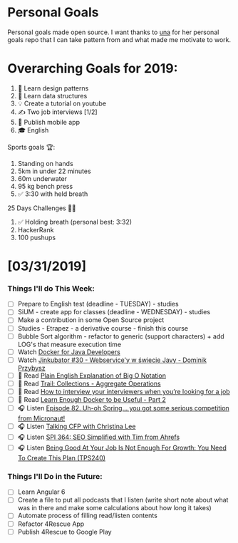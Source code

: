 Personal Goals
==============

Personal goals made open source. I want thanks to [una](https://github.com/una/personal-goals) for her personal goals repo that I can take pattern from and what made me motivate to work. 


# Overarching Goals for 2019:
1. 💚 Learn design patterns
2. 💙 Learn data structures
3. 💡 Create a tutorial on youtube
4. ✍️ Two job interviews [1/2]
5. 📱 Publish mobile app
6. 🎓 English

Sports goals 🏆:
1. Standing on hands
2. 5km in under 22 minutes
3. 60m underwater
4. 95 kg bench press
5. ✅ 3:30 with held breath

25 Days Challenges 💪💪
1. ✅ Holding breath (personal best: 3:32)
2. HackerRank
3. 100 pushups

# [03/31/2019]

### Things I'll do This Week:

- [ ] Prepare to English test (deadline - TUESDAY) - studies
- [ ] SiUM - create app for classes (deadline - WEDNESDAY) - studies
- [ ] Make a contribution in some Open Source project
- [ ] Studies - Etrapez - a derivative course - finish this course
- [ ] Bubble Sort algorithm - refactor to generic (support characters) + add LOG's that measure execution time
- [ ] Watch [Docker for Java Developers](https://www.youtube.com/watch?v=yHLAaA4gPxw&index=5&list=PLkA60AVN3hh8_lyxE2jjGaGyr0UoqIv4K)
- [ ] Watch [Jinkubator #30 - Webservice'y w świecie Javy - Dominik Przybysz](https://www.youtube.com/watch?v=RGJqRbwgHIA)
- [ ] 📗 Read [Plain English Explanation of Big O Notation](http://www.cforcoding.com/2009/07/plain-english-explanation-of-big-o.html)
- [ ] 📗 Read [Trail: Collections - Aggregate Operations](https://docs.oracle.com/javase/tutorial/collections/streams/index.html)
- [ ] 📗 Read [How to interview your interviewers when you’re looking for a job](https://medium.freecodecamp.org/how-to-interview-your-interviewers-when-youre-looking-for-a-job-d848bc3a910)
- [ ] 📗 Read [Learn Enough Docker to be Useful - Part 2](https://towardsdatascience.com/learn-enough-docker-to-be-useful-1c40ea269fa8)
- [ ] 🎧 Listen [Episode 82. Uh-oh Spring… you got some serious competition from Micronaut!](https://www.javapubhouse.com/2019/03/episode-82-uh-oh-spring-you-got-some-serious-competition-from-micronaut.html)
- [ ] 🎧 Listen [Talking CFP with Christina Lee](http://talkingkotlin.com/Talking-CFP-with-Christina-Lee/)
- [ ] 🎧 Listen [SPI 364: SEO Simplified with Tim from Ahrefs](https://www.smartpassiveincome.com/podcasts/seo-simplified-with-tim-from-ahrefs/)
- [ ] 🎧 Listen [Being Good At Your Job Is Not Enough For Growth: You Need To Create This Plan (TPS240)](http://www.asianefficiency.com/podcast/240-personal-development-plan/)

### Things I'll Do in the Future:

- [ ] Learn Angular 6
- [ ] Create a file to put all podcasts that I listen (write short note about what was in there and make some calculations about how long it takes)
- [ ] Automate process of filling read/listen contents
- [ ] Refactor 4Rescue App
- [ ] Publish 4Rescue to Google Play
